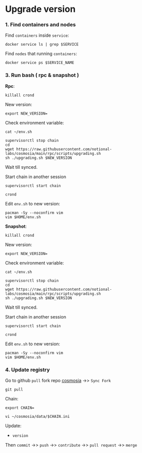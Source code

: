 # Upgrade version

### 1. Find containers and nodes
Find `containers` inside `service`:
```
docker service ls | grep $SERVICE
```

Find `nodes` that running `containers`:
```
docker service ps $SERVICE_NAME
```

### 3. Run bash ( rpc & snapshot )

**Rpc**:
```
killall crond
```

New version:
```
export NEW_VERSION=
```

Check environment variable:
```
cat ~/env.sh
```
```
supervisorctl stop chain
cd
wget https://raw.githubusercontent.com/notional-labs/cosmosia/main/rpc/scripts/upgrading.sh
sh ./upgrading.sh $NEW_VERSION

```
Wait till synced.

Start chain in another session

```
supervisorctl start chain
```

```
crond
```

Edit `env.sh` to new version:
```
pacman -Sy --noconfirm vim
vim $HOME/env.sh
```

**Snapshot**:
```
killall crond
```

New version:
```
export NEW_VERSION=
```
Check environment variable:
```
cat ~/env.sh
```

```
supervisorctl stop chain
cd
wget https://raw.githubusercontent.com/notional-labs/cosmosia/main/rpc/scripts/upgrading.sh
sh ./upgrading.sh $NEW_VERSION

```
Wait till synced.

Start chain in another session

```
supervisorctl start chain
```

```
crond
```

Edit `env.sh` to new version:
```
pacman -Sy --noconfirm vim
vim $HOME/env.sh
```
### 4. Update registry

Go to github `pull` fork repo [cosmosia](https://github.com/notional-labs/cosmosia) ->> `Sync Fork`

```
git pull
```
Chain:
```
export CHAIN=
```
```
vi ~/cosmosia/data/$CHAIN.ini
```

Update:
* `version`

Then `commit` ->> `push` ->> `contribute` ->> `pull request` ->> `merge`
